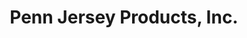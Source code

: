 ---
title: "Penn Jersey Products, Inc."
url: /new-holland/penn-jersey-products-inc/
shop: Landwirtschaftlich
---